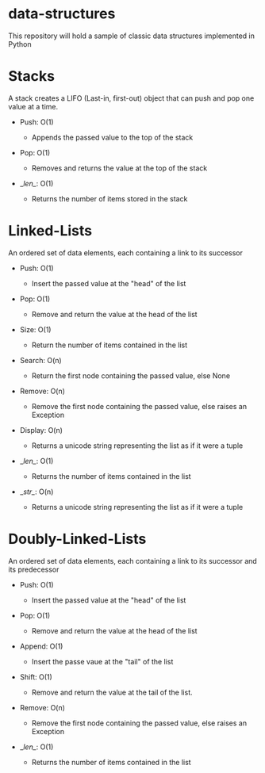 # data-structures

This repository will hold a sample of classic data structures implemented in Python

# Stacks

A stack creates a LIFO (Last-in, first-out) object that can push and pop one value at a time.

- Push: O(1)
    - Appends the passed value to the top of the stack

- Pop: O(1)
    - Removes and returns the value at the top of the stack

- \__len\__: O(1)
    - Returns the number of items stored in the stack

# Linked-Lists

An ordered set of data elements, each containing a link to its successor

- Push: O(1)
    - Insert the passed value at the "head" of the list

- Pop: O(1)
    - Remove and return the value at the head of the list

- Size: O(1)
    - Return the number of items contained in the list

- Search: O(n)
    - Return the first node containing the passed value, else None

- Remove: O(n)
    - Remove the first node containing the passed value, else raises an Exception

- Display: O(n)
    - Returns a unicode string representing the list as if it were a tuple

- \__len\__: O(1)
    - Returns the number of items contained in the list

- \__str\__: O(n)
    - Returns a unicode string representing the list as if it were a tuple

# Doubly-Linked-Lists

An ordered set of data elements, each containing a link to its successor and its predecessor

- Push: O(1)
    - Insert the passed value at the "head" of the list

- Pop: O(1)
    - Remove and return the value at the head of the list

- Append: O(1)
    - Insert the passe vaue at the "tail" of the list

- Shift: O(1)
    - Remove and return the value at the tail of the list.

- Remove: O(n)
    - Remove the first node containing the passed value, else raises an Exception

- \__len\__: O(1)
    - Returns the number of items contained in the list